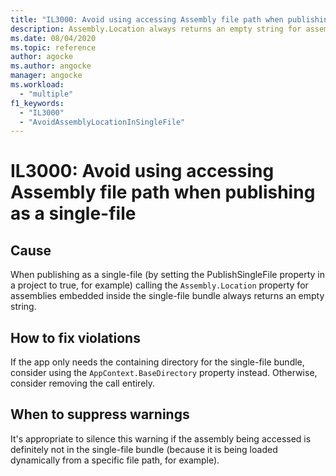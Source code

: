 ```yaml
---
title: "IL3000: Avoid using accessing Assembly file path when publishing as a single-file"
description: Assembly.Location always returns an empty string for assemblies embedded in a single-file bundle
ms.date: 08/04/2020
ms.topic: reference
author: agocke
ms.author: angocke
manager: angocke
ms.workload:
  - "multiple"
f1_keywords:
  - "IL3000"
  - "AvoidAssemblyLocationInSingleFile"
---
```

# IL3000: Avoid using accessing Assembly file path when publishing as a single-file

## Cause

When publishing as a single-file (by setting the PublishSingleFile property in a project to true, for example) calling the `Assembly.Location` property for
assemblies embedded inside the single-file bundle always returns an empty string.

## How to fix violations

If the app only needs the containing directory for the single-file bundle, consider using the `AppContext.BaseDirectory` property instead. Otherwise, consider
removing the call entirely.

## When to suppress warnings

It's appropriate to silence this warning if the assembly being accessed is definitely not in the single-file bundle (because it is being loaded dynamically from a specific
file path, for example).
